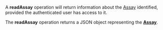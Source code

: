 A **readAssay** operation will return information about the [Assay](#tag/assays) identified, provided the authenticated user has access to it.

The **readAssay** operation returns a JSON object representing the [**Assay**](#tag/assays).
